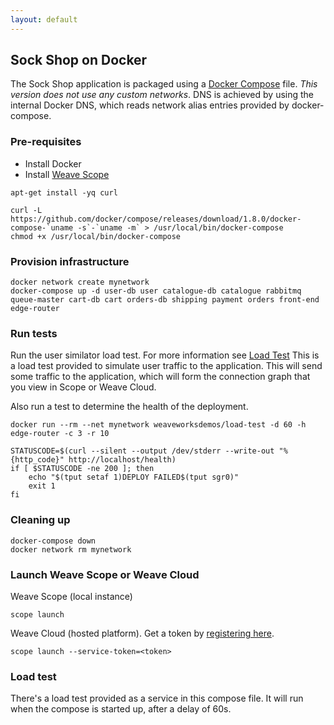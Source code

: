 ```yaml
---
layout: default
---
```


## Sock Shop on Docker

The Sock Shop application is packaged using a [Docker Compose](https://docs.docker.com/compose/) file.
*This version does not use any custom networks*.
DNS is achieved by using the internal Docker DNS, which reads network alias entries provided by docker-compose.

### Pre-requisites

- Install Docker
- Install [Weave Scope](https://www.weave.works/install-weave-scope/)

<!-- deploy-test-start pre-install -->

    apt-get install -yq curl

    curl -L https://github.com/docker/compose/releases/download/1.8.0/docker-compose-`uname -s`-`uname -m` > /usr/local/bin/docker-compose
    chmod +x /usr/local/bin/docker-compose

<!-- deploy-test-end -->


### Provision infrastructure

<!-- deploy-test-start create-infrastructure -->

    docker network create mynetwork
    docker-compose up -d user-db user catalogue-db catalogue rabbitmq queue-master cart-db cart orders-db shipping payment orders front-end edge-router

<!-- deploy-test-end -->

### Run tests

Run the user similator load test. For more information see [Load Test](#loadtest)
This is a load test provided to simulate user traffic to the application.
This will send some traffic to the application, which will form the connection graph that you view in Scope or Weave Cloud.

Also run a test to determine the health of the deployment.

<!-- deploy-test-start run-tests -->

    docker run --rm --net mynetwork weaveworksdemos/load-test -d 60 -h edge-router -c 3 -r 10

    STATUSCODE=$(curl --silent --output /dev/stderr --write-out "%{http_code}" http://localhost/health)
    if [ $STATUSCODE -ne 200 ]; then
        echo "$(tput setaf 1)DEPLOY FAILED$(tput sgr0)"
        exit 1
    fi

<!-- deploy-test-end -->

### Cleaning up

<!-- deploy-test-start destroy-infrastructure -->

    docker-compose down
    docker network rm mynetwork
   
<!-- deploy-test-end -->

### Launch Weave Scope or Weave Cloud

Weave Scope (local instance)

    scope launch

Weave Cloud (hosted platform). Get a token by [registering here](http://cloud.weave.works/).

    scope launch --service-token=<token>

### Load test

There's a load test provided as a service in this compose file.
It will run when the compose is started up, after a delay of 60s.
